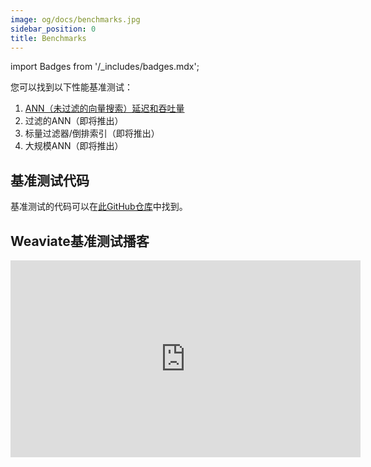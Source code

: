 ```yaml
---
image: og/docs/benchmarks.jpg
sidebar_position: 0
title: Benchmarks
---
```


import Badges from '/_includes/badges.mdx';

<Badges/>

您可以找到以下性能基准测试：

1. [ANN（未过滤的向量搜索）延迟和吞吐量](./ann.md)
2. 过滤的ANN（即将推出）
3. 标量过滤器/倒排索引（即将推出）
4. 大规模ANN（即将推出）

## 基准测试代码

基准测试的代码可以在[此GitHub仓库](https://github.com/weaviate/weaviate-benchmarking)中找到。

## Weaviate基准测试播客

<iframe width="560" height="315" src="https://www.youtube.com/embed/kG3ji89AFyQ" title="Weaviate vector search benchmark podcast" frameborder="0" allow="accelerometer; autoplay; clipboard-write; encrypted-media; gyroscope; picture-in-picture" allowfullscreen></iframe>